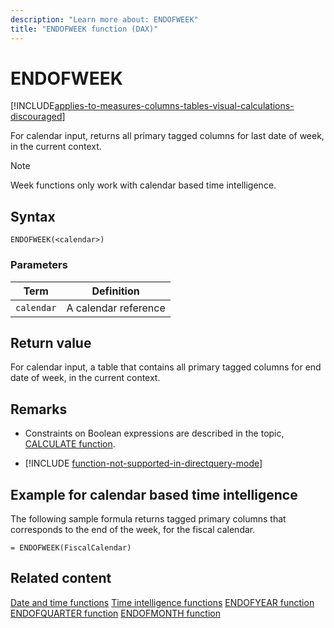 ```yaml
---
description: "Learn more about: ENDOFWEEK"
title: "ENDOFWEEK function (DAX)"
---
```

# ENDOFWEEK

[!INCLUDE[applies-to-measures-columns-tables-visual-calculations-discouraged](includes/applies-to-measures-columns-tables-visual-calculations-discouraged.md)]

For calendar input, returns all primary tagged columns for last date of week, in the current context.  

> [!NOTE]
> Week functions only work with calendar based time intelligence. 

## Syntax

```
ENDOFWEEK(<calendar>)
```

### Parameters

|Term|Definition|
|--------|--------------|
|`calendar`|A calendar reference|

## Return value

For calendar input, a table that contains all primary tagged columns for end date of week, in the current context.

## Remarks

- Constraints on Boolean expressions are described in the topic, [CALCULATE function](calculate-function-dax.md).

- [!INCLUDE [function-not-supported-in-directquery-mode](includes/function-not-supported-in-directquery-mode.md)]

## Example for calendar based time intelligence

The following sample formula returns tagged primary columns that corresponds to the end of the week, for the fiscal calendar.

```dax
= ENDOFWEEK(FiscalCalendar)
```

## Related content

[Date and time functions](date-and-time-functions-dax.md)
[Time intelligence functions](time-intelligence-functions-dax.md)
[ENDOFYEAR function](endofyear-function-dax.md)
[ENDOFQUARTER function](endofquarter-function-dax.md)
[ENDOFMONTH function](endofmonth-function-dax.md)

